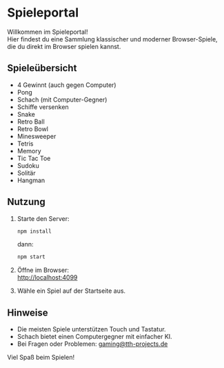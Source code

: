 # Spieleportal

Willkommen im Spieleportal!  
Hier findest du eine Sammlung klassischer und moderner Browser-Spiele, die du direkt im Browser spielen kannst.

## Spieleübersicht

- 4 Gewinnt (auch gegen Computer)
- Pong
- Schach (mit Computer-Gegner)
- Schiffe versenken
- Snake
- Retro Ball
- Retro Bowl
- Minesweeper
- Tetris
- Memory
- Tic Tac Toe
- Sudoku
- Solitär
- Hangman


## Nutzung

1. Starte den Server:
   ```bash
   npm install
   ```
   dann:
   ```bash
   npm start
   ```

2. Öffne im Browser:  
   [http://localhost:4099](http://localhost:4099)

3. Wähle ein Spiel auf der Startseite aus.

## Hinweise

- Die meisten Spiele unterstützen Touch und Tastatur.
- Schach bietet einen Computergegner mit einfacher KI.
- Bei Fragen oder Problemen: gaming@tth-projects.de

Viel Spaß beim Spielen!